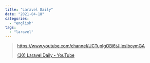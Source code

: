 ```yaml
---
title: "Laravel Daily"
date: "2021-04-18"
categories: 
  - "english"
tags: 
  - "laravel"
---
```


> https://www.youtube.com/channel/UCTuplgOBi6tJIlesIboymGA
> 
> [(30) Laravel Daily - YouTube](https://www.youtube.com/channel/UCTuplgOBi6tJIlesIboymGA)
